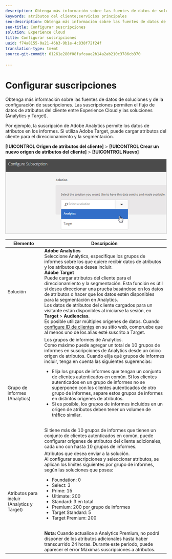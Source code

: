 ```yaml
---
description: Obtenga más información sobre las fuentes de datos de soluciones y de la configuración de suscripciones. Las suscripciones permiten el flujo de datos de atributos del cliente entre Experience Cloud y las soluciones (Analytics y Target).
keywords: atributos del cliente;servicios principales
seo-description: Obtenga más información sobre las fuentes de datos de soluciones y de la configuración de suscripciones. Las suscripciones permiten el flujo de datos de atributos del cliente entre Experience Cloud y las soluciones (Analytics y Target).
seo-title: Configurar suscripciones
solution: Experience Cloud
title: Configurar suscripciones
uuid: f74a8155-0a21-46b3-9b1e-4c838f72f24f
translation-type: tm+mt
source-git-commit: 61261e280f08fafcaae2b14a2ab210c3786cb370

---
```



# Configurar suscripciones

Obtenga más información sobre las fuentes de datos de soluciones y de la configuración de suscripciones. Las suscripciones permiten el flujo de datos de atributos del cliente entre Experience Cloud y las soluciones (Analytics y Target).

Por ejemplo, la suscripción de Adobe Analytics permite los datos de atributos en los informes. Si utiliza Adobe Target, puede cargar atributos del cliente para el direccionamiento y la segmentación.

**[!UICONTROL Origen de atributos del cliente]** &gt; **[!UICONTROL Crear un nuevo origen de atributos del cliente]** &gt; **[!UICONTROL Nuevo]**

![](assets/configure_subscription_page.png)

| Elemento | Descripción |
|--- |--- |
| Solución | **Adobe Analytics**<br>Seleccione Analytics, especifique los grupos de informes sobre los que quiere recibir datos de atributos y los atributos que desea incluir.<br>**Adobe Target**<br>Puede cargar atributos del cliente para el direccionamiento y la segmentación. Esta función es útil si desea direccionar una prueba basándose en los datos de atributos o hacer que los datos estén disponibles para la segmentación en Analytics.<br>Los datos de atributos del cliente cargados para un visitante están disponibles al iniciarse la sesión, en **Target** &gt; **Audiencias**.<br>Es posible utilizar múltiples orígenes de datos. Cuando [configure ID de clientes](../core-services/core-services.md) en su sitio web, compruebe que al menos uno de los alias esté suscrito a Target. |
| Grupo de informes (Analytics) | Los grupos de informes de Analytics.<br>Como máximo puede agregar un total de 10 grupos de informes en suscripciones de Analytics desde un único origen de atributos. Cuando elija qué grupos de informes incluir, tenga en cuenta las siguientes sugerencias:<ul><li>Elija los grupos de informes que tengan un conjunto de clientes autenticados en común. Si los clientes autenticados en un grupo de informes no se superponen con los clientes autenticados de otro grupo de informes, separe estos grupos de informes en distintos orígenes de atributos.</li><li>Si es posible, los grupos de informes incluidos en un origen de atributos deben tener un volumen de tráfico similar.</li></ul><br>Si tiene más de 10 grupos de informes que tienen un conjunto de clientes autenticados en común, puede configurar orígenes de atributos del cliente adicionales, cada uno con hasta 10 grupos de informes. |
| Atributos para incluir (Analytics y Target) | Atributos que desea enviar a la solución. <br>Al configurar suscripciones y seleccionar atributos, se aplican los límites siguientes por grupo de informes, según las soluciones que posea:<ul><li>Foundation: 0</li><li>Select: 3</li><li>Prime: 15</li><li>Ultimate: 200</li><li>Standard: 3 en total</li><li>Premium: 200 por grupo de informes</li><li>Target Standard: 5</li><li>Target Premium: 200</li></ul><br>**Nota:** Cuando actualice a Analytics Premium, no podrá disponer de los atributos adicionales hasta haber transcurrido 24 horas. Durante este periodo, puede aparecer el error Máximas suscripciones a atributos. |
